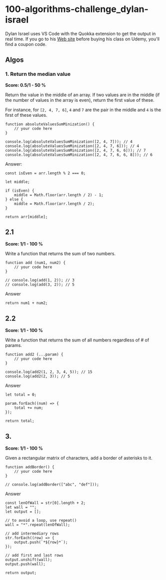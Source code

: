 # 100-algorithms-challenge_dylan-israel

Dylan Israel uses VS Code with the Quokka extension to get the output in real time. If you go to his [Web site](http://www.dylanisrael.com/) before buying his class on Udemy, you'll find a coupon code.

## Algos

### 1. Return the median value

**Score: 0.5/1 - 50 %**

Return the value in the middle of an array. If two values are in the middle (if the number of values in the array is even), return the first value of these.

For instance, for <code>[2, 4, 7, 6]</code>, <code>4</code> and <code>7</code> are the pair in the middle and <code>4</code> is the first of these values.

    function absoluteValuesSumMinization() {
        // your code here
    }

    console.log(absoluteValuesSumMinization([2, 4, 7])); // 4
    console.log(absoluteValuesSumMinization([2, 4, 7, 6])); // 4
    console.log(absoluteValuesSumMinization([2, 4, 7, 6, 6])); // 7
    console.log(absoluteValuesSumMinization([2, 4, 7, 6, 6, 8])); // 6

Answer:

    const isEven = arr.length % 2 === 0;

    let middle;

    if (isEven) {
        middle = Math.floor(arr.length / 2) - 1;
    } else {
        middle = Math.floor(arr.length / 2);
    }

    return arr[middle];

## 2.1

**Score: 1/1 - 100 %**

Write a function that returns the sum of two numbers.

    function add (num1, num2) {
        // your code here
    }

    // console.log(add(1, 2)); // 3
    // console.log(add(3, 2)); // 5

Answer

    return num1 + num2;

## 2.2

**Score: 1/1 - 100 %**

Write a function that returns the sum of all numbers regardless of # of params.

    function add2 (...param) {
        // your code here
    }

    console.log(add2(1, 2, 3, 4, 5)); // 15
    console.log(add2(2, 3)); // 5

Answer

    let total = 0;

    param.forEach((num) => {
        total += num;
    });

    return total;

## 3.

**Score: 1/1 - 100 %**

Given a rectangular matrix of characters, add a border of asterisks to it.

    function addBorder() {
        // your code here
    }

    // console.log(addBorder(["abc", "def"]));

Answer

    const lenOfWall = str[0].length + 2;
    let wall = "";
    let output = [];

    // to avoid a loop, use repeat()
    wall = "*".repeat(lenOfWall);

    // add intermediary rows
    str.forEach((row) => {
        output.push(`*${row}*`);
    });

    // add first and last rows
    output.unshift(wall);
    output.push(wall);

    return output;